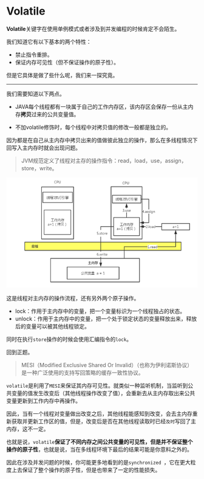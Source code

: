 # Volatile 

**Volatile**关键字在使用单例模式或者涉及到并发编程的时候肯定不会陌生。

我们知道它有以下基本的两个特性：

- 禁止指令重排。
- 保证内存可见性（但不保证操作的原子性）。

但是它具体是做了些什么呢，我们来一探究竟。

---



我们需要知道以下两点。

- JAVA每个线程都有一块属于自己的工作内存区，该内存区会保存一份从主内存**拷贝**过来的公共变量值。

- 不加volatile修饰时，每个线程中对拷贝值的修改一般都是独立的。

因为都是在自己从主内存中拷贝出来的值做彼此独立的操作，那么在多线程情况下回写入主内存时就会出现问题。

> JVM规范定义了线程对主存的操作指令：read，load，use，assign，store，write。

![](_media\20190819-01.png)

这是线程对主内存的操作流程，还有另外两个原子操作。

- lock：作用于主内存中的变量，把一个变量标识为一个线程独占的状态。
- unlock：作用于主内存中的变量，把一个处于锁定状态的变量释放出来，释放后的变量可以被其他线程锁定。

同时在执行`store`操作的时候会使用汇编指令的`lock`。

回到正题。

> MESI（Modified Exclusive Shared Or Invalid）（也称为伊利诺斯协议）是一种广泛使用的支持写回策略的缓存一致性协议。

`volatile`是利用了`MESI`来保证其内存可见性。就类似一种监听机制，当监听到公共变量的值发生改变后（其他线程操作改变了值），会重新去从主内存取出来公共变量更新到工作内存中再操作。

因此，当有一个线程对变量做出改变之后，其他线程能感知到改变，会去主内存重新获取并更新工作区的值，但是，改变后是否在其他线程读取时已经`及时`写回了主内存，这不一定。

也就是说，`volatile`**保证了不同内存之间公共变量的可见性，但是并不保证整个操作的原子性**，也就是说，当在多线程环境下最后的结果可能是你意料之外的。

因此在涉及并发问题的时候，你可能更多地看到的是`synchronized `，它在更大粒度上去保证了整个操作的原子性，但是也带来了一定的性能损失。